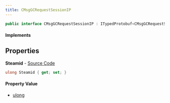```yaml
---
title: CMsgGCRequestSessionIP
---
```


```csharp
public interface CMsgGCRequestSessionIP : ITypedProtobuf<CMsgGCRequestSessionIP>, INativeHandle
```

#### Implements

## Properties

**Steamid** - [Source Code](https://github.com/swiftly-solution/swiftlys2/blob/main/managed/src/SwiftlyS2.Generated/Protobufs/Interfaces/CMsgGCRequestSessionIP.cs#L13)

```csharp
ulong Steamid { get; set; }
```

#### Property Value

- [ulong](https://learn.microsoft.com/dotnet/api/system.uint64)

